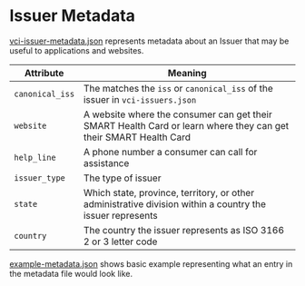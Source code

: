 # Issuer Metadata

[vci-issuer-metadata.json](vci-issuers-metadata.json) represents metadata about an Issuer that may be useful to applications and websites.

| Attribute | Meaning |
|-----------|---------|
| `canonical_iss` | The matches the `iss` or `canonical_iss` of the issuer in `vci-issuers.json` |
| `website` | A website where the consumer can get their SMART Health Card or learn where they can get their SMART Health Card |
| `help_line` | A phone number a consumer can call for assistance |
| `issuer_type` | The type of issuer |
| `state` | Which state, province, territory, or other administrative division within a country the issuer represents |
| `country` | The country the issuer represents as ISO 3166 2 or 3 letter code |

[example-metadata.json](example-metadata.json) shows basic example representing what an entry in the metadata file would look like.
